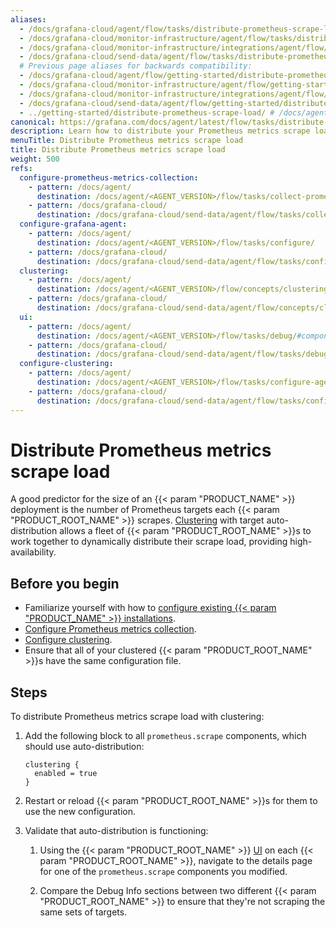 ```yaml
---
aliases:
  - /docs/grafana-cloud/agent/flow/tasks/distribute-prometheus-scrape-load/
  - /docs/grafana-cloud/monitor-infrastructure/agent/flow/tasks/distribute-prometheus-scrape-load/
  - /docs/grafana-cloud/monitor-infrastructure/integrations/agent/flow/tasks/distribute-prometheus-scrape-load/
  - /docs/grafana-cloud/send-data/agent/flow/tasks/distribute-prometheus-scrape-load/
  # Previous page aliases for backwards compatibility:
  - /docs/grafana-cloud/agent/flow/getting-started/distribute-prometheus-scrape-load/
  - /docs/grafana-cloud/monitor-infrastructure/agent/flow/getting-started/distribute-prometheus-scrape-load/
  - /docs/grafana-cloud/monitor-infrastructure/integrations/agent/flow/getting-started/distribute-prometheus-scrape-load/
  - /docs/grafana-cloud/send-data/agent/flow/getting-started/distribute-prometheus-scrape-load/
  - ../getting-started/distribute-prometheus-scrape-load/ # /docs/agent/latest/flow/getting-started/distribute-prometheus-scrape-load/
canonical: https://grafana.com/docs/agent/latest/flow/tasks/distribute-prometheus-scrape-load/
description: Learn how to distribute your Prometheus metrics scrape load
menuTitle: Distribute Prometheus metrics scrape load
title: Distribute Prometheus metrics scrape load
weight: 500
refs:
  configure-prometheus-metrics-collection:
    - pattern: /docs/agent/
      destination: /docs/agent/<AGENT_VERSION>/flow/tasks/collect-prometheus-metrics/
    - pattern: /docs/grafana-cloud/
      destination: /docs/grafana-cloud/send-data/agent/flow/tasks/collect-prometheus-metrics/
  configure-grafana-agent:
    - pattern: /docs/agent/
      destination: /docs/agent/<AGENT_VERSION>/flow/tasks/configure/
    - pattern: /docs/grafana-cloud/
      destination: /docs/grafana-cloud/send-data/agent/flow/tasks/configure/
  clustering:
    - pattern: /docs/agent/
      destination: /docs/agent/<AGENT_VERSION>/flow/concepts/clustering/
    - pattern: /docs/grafana-cloud/
      destination: /docs/grafana-cloud/send-data/agent/flow/concepts/clustering/
  ui:
    - pattern: /docs/agent/
      destination: /docs/agent/<AGENT_VERSION>/flow/tasks/debug/#component-detail-page
    - pattern: /docs/grafana-cloud/
      destination: /docs/grafana-cloud/send-data/agent/flow/tasks/debug/#component-detail-page
  configure-clustering:
    - pattern: /docs/agent/
      destination: /docs/agent/<AGENT_VERSION>/flow/tasks/configure-agent-clustering/
    - pattern: /docs/grafana-cloud/
      destination: /docs/grafana-cloud/send-data/agent/flow/tasks/configure-agent-clustering/
---
```


# Distribute Prometheus metrics scrape load

A good predictor for the size of an {{< param "PRODUCT_NAME" >}} deployment is the number of Prometheus targets each {{< param "PRODUCT_ROOT_NAME" >}} scrapes.
[Clustering](ref:clustering) with target auto-distribution allows a fleet of {{< param "PRODUCT_ROOT_NAME" >}}s to work together to dynamically distribute their scrape load, providing high-availability.

## Before you begin

- Familiarize yourself with how to [configure existing {{< param "PRODUCT_NAME" >}} installations](ref:configure-grafana-agent).
- [Configure Prometheus metrics collection](ref:configure-prometheus-metrics-collection).
- [Configure clustering](ref:configure-clustering).
- Ensure that all of your clustered {{< param "PRODUCT_ROOT_NAME" >}}s have the same configuration file.

## Steps

To distribute Prometheus metrics scrape load with clustering:

1. Add the following block to all `prometheus.scrape` components, which should use auto-distribution:

   ```river
   clustering {
     enabled = true
   }
   ```

1. Restart or reload {{< param "PRODUCT_ROOT_NAME" >}}s for them to use the new configuration.

1. Validate that auto-distribution is functioning:

   1. Using the {{< param "PRODUCT_ROOT_NAME" >}} [UI](ref:ui) on each {{< param "PRODUCT_ROOT_NAME" >}}, navigate to the details page for one of the `prometheus.scrape` components you modified.

   1. Compare the Debug Info sections between two different {{< param "PRODUCT_ROOT_NAME" >}} to ensure that they're not scraping the same sets of targets.
